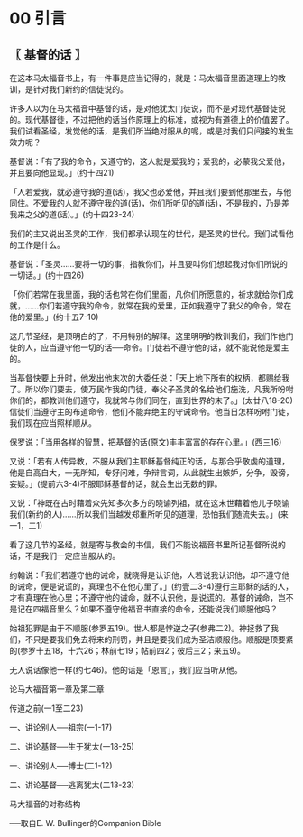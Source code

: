 # 00 引言



## 〖 基督的话 〗

在这本马太福音书上，有一件事是应当记得的，就是：马太福音里面道理上的教训，是针对我们新约的信徒说的。

许多人以为在马太福音中基督的话，是对他犹太门徒说，而不是对现代基督徒说的。现代基督徒，不过把他的话当作原理上的标准，或视为有道德上的价值罢了。我们试看圣经，发觉他的话，是我们所当绝对服从的呢，或是对我们只间接的发生效力呢？

基督说：「有了我的命令，又遵守的，这人就是爱我的；爱我的，必蒙我父爱他，并且要向他显现。」(约十四21)

「人若爱我，就必遵守我的道(话)，我父也必爱他，并且我们要到他那里去，与他同住。不爱我的人就不遵守我的道(话)，你们所听见的道(话)，不是我的，乃是差我来之父的道(话)。」(约十四23-24)

我们的主又说出圣灵的工作，我们都承认现在的世代，是圣灵的世代。我们试看他的工作是什么。

基督说：「圣灵……要将一切的事，指教你们，并且要叫你们想起我对你们所说的一切话。」(约十四26)

「你们若常在我里面，我的话也常在你们里面，凡你们所愿意的，祈求就给你们成就，……你们若遵守我的命令，就常在我的爱里，正如我遵守了我父的命令，常在他的爱里。」(约十五7-10)

这几节圣经，是顶明白的了，不用特别的解释。这里明明的教训我们，我们作他门徒的人，应当遵守他一切的话──命令。门徒若不遵守他的话，就不能说他是爱主的。

当基督快要上升时，他发出他末次的大委任说：「天上地下所有的权柄，都赐给我了。所以你们要去，使万民作我的门徒，奉父子圣灵的名给他们施洗，凡我所吩咐你们的，都教训他们遵守，我就常与你们同在，直到世界的末了。」(太廿八18-20)信徒们当遵守主的布道命令，他们不能弃绝主的守诫命令。他当日怎样吩咐门徒，我们现在应当照样顺从。

保罗说：「当用各样的智慧，把基督的话(原文)丰丰富富的存在心里。」(西三16)

又说：「若有人传异教，不服从我们主耶稣基督纯正的话，与那合乎敬虔的道理，他是自高自大，一无所知，专好问难，争辩言词，从此就生出嫉妒，分争，毁谤，妄疑。」(提前六3-4)不服耶稣基督的话，就会生出无数的罪。

又说：「神既在古时藉着众先知多次多方的晓谕列祖，就在这末世藉着他儿子晓谕我们(新约的人)……所以我们当越发郑重所听见的道理，恐怕我们随流失去。」(来一1，二1)

看了这几节的圣经，就是寄与教会的书信，我们不能说福音书里所记基督所说的话，不是我们一定应当服从的。

约翰说：「我们若遵守他的诫命，就晓得是认识他，人若说我认识他，却不遵守他的诫命，便是说谎的，真理也不在他心里了。」(约壹二3-4)遵行主耶稣的话的人，才有真理在他心里；不遵守他的诫命，就不认识他，是说谎的。基督的诫命，岂不是记在四福音里么？如果不遵守他福音书直接的命令，还能说我们顺服他吗？

始祖犯罪是由于不顺服(参罗五19)。世人都是悖逆之子(参弗二2)。神拯救了我们，不只是要我们免去将来的刑罚，并且是要我们成为圣洁顺服他。顺服是顶要紧的(参罗十五18，十六26；林前七19；帖前四2；彼后三2；来五9)。

无人说话像他一样(约七46)。他的话是「恩言」，我们应当听从他。

论马大福音第一章及第二章

传道之前(一1至二23)

一、讲论别人──祖宗(一1-17)

二、讲论基督──生于犹太(一18-25)

一、讲论别人──博士(二1-12)

二、讲论基督──逃离犹太(二13-23)

马大福音的对称结构

──取自E. W. Bullinger的Companion Bible